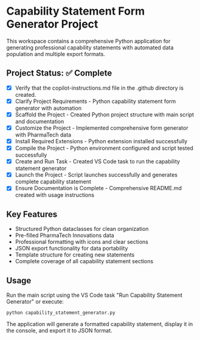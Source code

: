 <!-- Use this file to provide workspace-specific custom instructions to Copilot. For more details, visit https://code.visualstudio.com/docs/copilot/copilot-customization#_use-a-githubcopilotinstructionsmd-file -->

# Capability Statement Form Generator Project

This workspace contains a comprehensive Python application for generating professional capability statements with automated data population and multiple export formats.

## Project Status: ✅ Complete

- [x] Verify that the copilot-instructions.md file in the .github directory is created.
- [x] Clarify Project Requirements - Python capability statement form generator with automation
- [x] Scaffold the Project - Created Python project structure with main script and documentation  
- [x] Customize the Project - Implemented comprehensive form generator with PharmaTech data
- [x] Install Required Extensions - Python extension installed successfully
- [x] Compile the Project - Python environment configured and script tested successfully
- [x] Create and Run Task - Created VS Code task to run the capability statement generator
- [x] Launch the Project - Script launches successfully and generates complete capability statement
- [x] Ensure Documentation is Complete - Comprehensive README.md created with usage instructions

## Key Features
- Structured Python dataclasses for clean organization
- Pre-filled PharmaTech Innovations data
- Professional formatting with icons and clear sections
- JSON export functionality for data portability
- Template structure for creating new statements
- Complete coverage of all capability statement sections

## Usage
Run the main script using the VS Code task "Run Capability Statement Generator" or execute:
```
python capability_statement_generator.py
```

The application will generate a formatted capability statement, display it in the console, and export it to JSON format.

